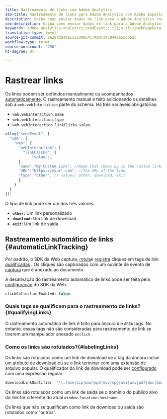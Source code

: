 ```yaml
---
title: Rastreamento de links com Adobe Analytics
seo-title: Rastreamento de links para Adobe Analytics com Adobe Experience Platform Web SDK
description: Saiba como enviar dados de link para a Adobe Analytics com o Experience Platform Web SDK
seo-description: Saiba como enviar dados de link para a Adobe Analytics com o Experience Platform Web SDK
keywords: adobe analytics;analytics;sendEvent;s.t();s.tl();webPageDetails;pageViews;webInteraction;web Interaction;page views;link tracking;links;track links;clickCollection;click collection;
translation-type: tm+mt
source-git-commit: 2e28fda40a135330054c749d73439448a55db52c
workflow-type: tm+mt
source-wordcount: '250'
ht-degree: 0%

---
```



# Rastrear links

Os links podem ser definidos manualmente ou acompanhados [automaticamente](#automaticLinkTracking). O rastreamento manual é feito adicionando os detalhes sob a `web.webInteraction` parte do schema. Há três variáveis obrigatórias:

* `web.webInteraction.name`
* `web.webInteraction.type`
* `web.webInteraction.linkClicks.value`

```javascript
alloy("sendEvent", {
  "xdm": {
    "web": {
      "webInteraction": {
        "linkClicks": {
            "value":1
      },
      "name":"My Custom Link", //Name that shows up in the custom links report
      "URL":"https://myurl.com", //the URL of the link
      "type":"other", // values: other, download, exit
      }
    }
  }
});
```

O tipo de link pode ser um dos três valores:

* **`other`:** Um link personalizado
* **`download`:** Um link de download
* **`exit`:** Um link de saída

## Rastreamento automático de links {#automaticLinkTracking}

Por padrão, o SDK da Web captura, [rotula](#labelingLinks)e [registra](https://github.com/adobe/xdm/blob/master/docs/reference/datatypes/webinteraction.schema.md) cliques em tags de link [qualificadas](#qualifyingLinks) . Os cliques são capturados com um ouvinte de evento de [captura](https://www.w3.org/TR/uievents/#capture-phase) que é anexado ao documento.

A desativação do rastreamento automático de links pode ser feita pela [configuração](../fundamentals/configuring-the-sdk.md#clickCollectionEnabled) do SDK da Web.

```javascript
clickCollectionEnabled: false
```

### Quais tags se qualificam para o rastreamento de links?{#qualifyingLinks}

O rastreamento automático de link é feito para âncora `A` e `AREA` tags. No entanto, essas tags não são consideradas para rastreamento de link se tiverem um manipulador anexado `onclick` .

### Como os links são rotulados?{#labelingLinks}

Os links são rotulados como um link de download se a tag da âncora incluir um atributo de download ou se o link terminar com uma extensão de arquivo popular. O qualificador do link de download pode ser [configurado](../fundamentals/configuring-the-sdk.md) com uma expressão regular:

```javascript
downloadLinkQualifier: "\\.(exe|zip|wav|mp3|mov|mpg|avi|wmv|pdf|doc|docx|xls|xlsx|ppt|pptx)$"
```

Os links são rotulados como um link de saída se o domínio do público alvo do link for diferente do atual `window.location.hostname`.

Os links que não se qualificam como link de download ou saída são rotulados como &quot;outros&quot;.
